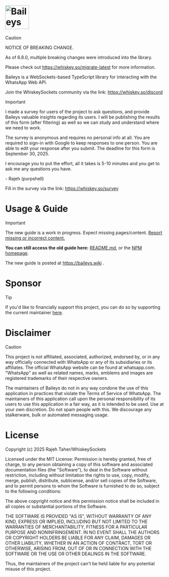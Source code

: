 <h1><img alt="Baileys logo" src="https://raw.githubusercontent.com/WhiskeySockets/Baileys/refs/heads/master/Media/logo.png" height="75"/></h1>


> [!CAUTION]
> NOTICE OF BREAKING CHANGE.
> 
> As of 6.8.0, multiple breaking changes were introduced into the library.
> 
> Please check out https://whiskey.so/migrate-latest for more information.

Baileys is a WebSockets-based TypeScript library for interacting with the WhatsApp Web API.

Join the WhiskeySockets community via the link: https://whiskey.so/discord


> [!IMPORTANT]
> I made a survey for users of the project to ask questions, and provide Baileys valuable insights regarding its users. I will be publishing the results of this form (after filtering) as well so we can study and understand where we need to work.
> 
> The survey is anonymous and requires no personal info at all. You are required to sign-in with Google to keep responses to one person. You are able to edit your response after you submit. The deadline for this form is September 30, 2025.
> 
> I encourage you to put the effort, all it takes is 5-10 minutes and you get to ask me any questions you have.
> 
> \- Rajeh (purpshell)
> 
> Fill in the survey via the link: https://whiskey.so/survey




# Usage & Guide

> [!IMPORTANT]
> The new guide is a work in progress. Expect missing pages/content. [Report missing or incorrect content.](https://github.com/WhiskeySockets/baileys.wiki-site/issues/new)
> 
> **You can still access the old guide here:** [README.md](https://github.com/WhiskeySockets/Baileys/tree/master/README.md), or the [NPM homepage](https://npmjs.com/package/baileys).

The new guide is posted at https://baileys.wiki .

# Sponsor
> [!TIP]
> If you'd like to financially support this project, you can do so by supporting the current maintainer [here](https://purpshell.dev/sponsor).

# Disclaimer
> [!CAUTION]
> This project is not affiliated, associated, authorized, endorsed by, or in any way officially connected with WhatsApp or any of its subsidiaries or its affiliates.
> The official WhatsApp website can be found at whatsapp.com. "WhatsApp" as well as related names, marks, emblems and images are registered trademarks of their respective owners.
>
> The maintainers of Baileys do not in any way condone the use of this application in practices that violate the Terms of Service of WhatsApp. The maintainers of this application call upon the personal responsibility of its users to use this application in a fair way, as it is intended to be used.
> Use at your own discretion. Do not spam people with this. We discourage any stalkerware, bulk or automated messaging usage.

# License
Copyright (c) 2025 Rajeh Taher/WhiskeySockets

Licensed under the MIT License:
Permission is hereby granted, free of charge, to any person obtaining a copy
of this software and associated documentation files (the "Software"), to deal
in the Software without restriction, including without limitation the rights
to use, copy, modify, merge, publish, distribute, sublicense, and/or sell
copies of the Software, and to permit persons to whom the Software is
furnished to do so, subject to the following conditions:

The above copyright notice and this permission notice shall be included in all
copies or substantial portions of the Software.

THE SOFTWARE IS PROVIDED "AS IS", WITHOUT WARRANTY OF ANY KIND, EXPRESS OR
IMPLIED, INCLUDING BUT NOT LIMITED TO THE WARRANTIES OF MERCHANTABILITY,
FITNESS FOR A PARTICULAR PURPOSE AND NONINFRINGEMENT. IN NO EVENT SHALL THE
AUTHORS OR COPYRIGHT HOLDERS BE LIABLE FOR ANY CLAIM, DAMAGES OR OTHER
LIABILITY, WHETHER IN AN ACTION OF CONTRACT, TORT OR OTHERWISE, ARISING FROM,
OUT OF OR IN CONNECTION WITH THE SOFTWARE OR THE USE OR OTHER DEALINGS IN THE
SOFTWARE.

Thus, the maintainers of the project can't be held liable for any potential misuse of this project.

